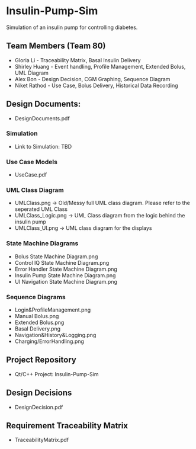 # Insulin-Pump-Sim

Simulation of an insulin pump for controlling diabetes.

## Team Members (Team 80)
- Gloria Li - Traceability Matrix, Basal Insulin Delivery
- Shirley Huang - Event handling, Profile Management, Extended Bolus, UML Diagram
- Alex Bon - Design Decision, CGM Graphing, Sequence Diagram
- Niket Rathod - Use Case, Bolus Delivery, Historical Data Recording

## Design Documents: 
- DesignDocuments.pdf

### Simulation
- Link to Simulation: TBD

### Use Case Models
- UseCase.pdf

### UML Class Diagram
- UMLClass.png -> Old/Messy full UML class diagram. Please refer to the seperated UML Class
- UMLClass_Logic.png -> UML Class diagram from the logic behind the insulin pump
- UMLClass_UI.png -> UML class diagram for the displays

### State Machine Diagrams
- Bolus State Machine Diagram.png
- Control IQ State Machine Diagram.png
- Error Handler State Machine Diagram.png
- Insulin Pump State Machine Diagram.png
- UI Navigation State Machine Diagram.png

### Sequence Diagrams
- Login&ProfileManagement.png
- Manual Bolus.png
- Extended Bolus.png
- Basal Delivery.png
- Navigation&History&Logging.png
- Charging/ErrorHandling.png

## Project Repository
- Qt/C++ Project: Insulin-Pump-Sim

## Design Decisions
- DesignDecision.pdf

## Requirement Traceability Matrix
- TraceabilityMatrix.pdf

